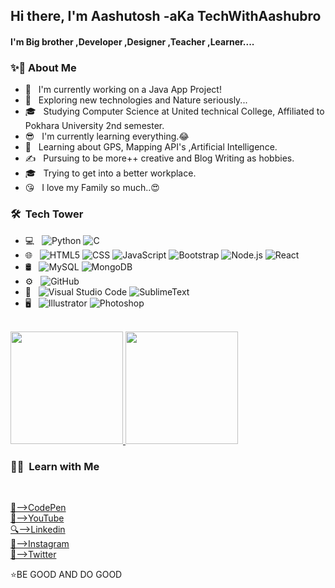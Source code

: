 <h2> Hi there, I'm Aashutosh -aKa TechWithAashubro </h2>

<h4> I'm Big brother ,Developer ,Designer ,Teacher ,Learner....</h4>

<h3>  ✨🚩&nbsp;About Me </h3>

- 👲 &nbsp; I'm currently working on a Java App Project!
- 🎅 &nbsp; Exploring new technologies and Nature seriously...
- 🎓 &nbsp; Studying Computer Science at United technical College, Affiliated to Pokhara University 2nd semester.
- 😎 &nbsp; I'm currently learning everything.😂
- 🌱 &nbsp; Learning about GPS, Mapping API's ,Artificial Intelligence.
- ✍️ &nbsp; Pursuing to be more++ creative and Blog Writing as hobbies.
- 🎓 &nbsp; Trying to get into a better workplace.
- 😘 &nbsp; I love my Family so much..😍


<h3> 🛠 &nbsp;Tech Tower</h3>

- 💻 &nbsp;
  ![Python](https://img.shields.io/badge/-Python-333333?style=flat&logo=python)
  ![C](https://img.shields.io/badge/-C-333333?style=flat&logo=C%2B%2B&logoColor=00599C)
- 🌐 &nbsp;
  ![HTML5](https://img.shields.io/badge/-HTML5-333333?style=flat&logo=HTML5)
  ![CSS](https://img.shields.io/badge/-CSS-333333?style=flat&logo=CSS3&logoColor=1572B6)
  ![JavaScript](https://img.shields.io/badge/-JavaScript-333333?style=flat&logo=javascript)
  ![Bootstrap](https://img.shields.io/badge/-Bootstrap-333333?style=flat&logo=bootstrap&logoColor=563D7C)
  ![Node.js](https://img.shields.io/badge/-Node.js-333333?style=flat&logo=node.js)
  ![React](https://img.shields.io/badge/-React-333333?style=flat&logo=react)
- 🛢 &nbsp;
  ![MySQL](https://img.shields.io/badge/-MySQL-333333?style=flat&logo=mysql)
  ![MongoDB](https://img.shields.io/badge/-MongoDB-333333?style=flat&logo=mongodb)
- ⚙️ &nbsp;
  ![GitHub](https://img.shields.io/badge/-GitHub-333333?style=flat&logo=github)
- 🔧 &nbsp;
  ![Visual Studio Code](https://img.shields.io/badge/-Visual%20Studio%20Code-333333?style=flat&logo=visual-studio-code&logoColor=007ACC)
  ![SublimeText](https://img.shields.io/badge/-SublimeText-333333?style=flat&logo=eclipse-ide&logoColor=2C2255)
- 🖥 &nbsp;
  ![Illustrator](https://img.shields.io/badge/-Illustrator-333333?style=flat&logo=adobe-illustrator)
  ![Photoshop](https://img.shields.io/badge/-Photoshop-333333?style=flat&logo=adobe-photoshop)
  
  
<br/>

<a href="https://github.com/Aashutoshbro">
  <img height="180em" src="https://github-readme-stats.vercel.app/api?username=Aashutoshbro&theme=buefy&show_icons=true" />
  <img height="180em" src="https://github-readme-stats.vercel.app/api/top-langs/?username=Aashutoshbro&theme=buefy&layout=compact" />
</a>

<br/>

<h3> 🤝🏻 &nbsp;Learn with Me </h3><br>

<a href="https://codepen.io/laseraashu">🐇-->CodePen</a><br>
<a href="https://www.youtube.com/c/TechWithAashubro">📢-->YouTube</a><br>
<a href="https://www.linkedin.com/in/aashutosh-sapkota-6b1a71187/">🔍-->Linkedin</a><br>
<a href="https://www.instagram.com/aashutoshbro/">🧨-->Instagram</a><br>
<a href="https://twitter.com/laseraashu">💎-->Twitter</a><br>




⭐️BE GOOD AND DO GOOD
